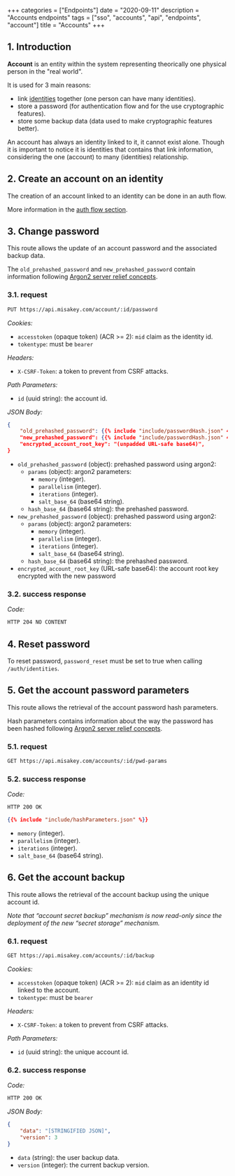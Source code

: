 +++
categories = ["Endpoints"]
date = "2020-09-11"
description = "Accounts endpoints"
tags = ["sso", "accounts", "api", "endpoints", "account"]
title = "Accounts"
+++

## 1. Introduction

**Account** is an entity within the system representing theorically one physical person
in the "real world".

It is used for 3 main reasons:
- link [identities](../identities/) together (one person can have many identities).
- store a password (for authentication flow and for the use cryptographic features).
- store some backup data (data used to make cryptographic features better).

An account has always an identity linked to it, it cannot exist alone. Though it is
important to notice it is identities that contains that link information, considering the one (account)
to many (identities) relationship.

## 2. Create an account on an identity

The creation of an account linked to an identity can be done in an auth flow.

More information in the [auth flow section](../auth_flow/#533-method-name-account_creation-bust_in_silhouette).

## 3. Change password

This route allows the update of an account password and the associated backup data.

The `old_prehashed_password` and `new_prehashed_password` contain information following [Argon2 server relief concepts](../../concepts/server-relief/).

### 3.1. request

```bash
PUT https://api.misakey.com/account/:id/password
```
_Cookies:_
- `accesstoken` (opaque token) (ACR >= 2): `mid` claim as the identity id.
- `tokentype`: must be `bearer`

_Headers:_
- `X-CSRF-Token`: a token to prevent from CSRF attacks.

_Path Parameters:_
- `id` (uuid string): the account id.

_JSON Body:_
```json
{
	"old_prehashed_password": {{% include "include/passwordHash.json" 4 %}},
	"new_prehashed_password": {{% include "include/passwordHash.json" 4 %}},
	"encrypted_account_root_key": "(unpadded URL-safe base64)",
}
```

- `old_prehashed_password` (object): prehashed password using argon2:
  - `params` (object): argon2 parameters:
    - `memory` (integer).
    - `parallelism` (integer).
    - `iterations` (integer).
    - `salt_base_64` (base64 string).
  - `hash_base_64` (base64 string): the prehashed password.
- `new_prehashed_password` (object): prehashed password using argon2:
  - `params` (object): argon2 parameters:
    - `memory` (integer).
    - `parallelism` (integer).
    - `iterations` (integer).
    - `salt_base_64` (base64 string).
  - `hash_base_64` (base64 string): the prehashed password.
- `encrypted_account_root_key` (URL-safe base64): the account root key encrypted with the new password

### 3.2. success response

_Code:_
```bash
HTTP 204 NO CONTENT
```

## 4. Reset password

To reset password, `password_reset` must be set to true when calling `/auth/identities`.

## 5. Get the account password parameters

This route allows the retrieval of the account password hash parameters.

Hash parameters contains information about the way the password has been hashed
following [Argon2 server relief concepts](../../concepts/server-relief/).

### 5.1. request

```bash
GET https://api.misakey.com/accounts/:id/pwd-params
```

### 5.2. success response

_Code:_
```bash
HTTP 200 OK
```

```json
{{% include "include/hashParameters.json" %}}
```

- `memory` (integer).
- `parallelism` (integer).
- `iterations` (integer).
- `salt_base_64` (base64 string).

## 6. Get the account backup

This route allows the retrieval of the account backup using the unique account id.

*Note that “account secret backup” mechanism is now read-only
since the deployment of the new “secret storage” mechanism.*

### 6.1. request

```bash
GET https://api.misakey.com/accounts/:id/backup
```
_Cookies:_
- `accesstoken` (opaque token) (ACR >= 2): `mid` claim as an identity id linked to the account.
- `tokentype`: must be `bearer`

_Headers:_
- `X-CSRF-Token`: a token to prevent from CSRF attacks.

_Path Parameters:_
- `id` (uuid string): the unique account id.

### 6.2. success response

_Code:_
```bash
HTTP 200 OK
```

_JSON Body:_
```json
{
    "data": "[STRINGIFIED JSON]",
    "version": 3
}
```

- `data` (string): the user backup data.
- `version` (integer): the current backup version.
